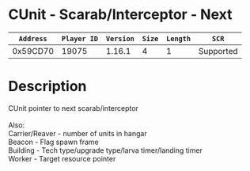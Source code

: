 # CUnit - Scarab/Interceptor - Next

| `Address` | `Player ID` | `Version` | `Size` | `Length` | `SCR` |
| ---------- | ----------- | --------- | ------ | -------- | ---- |
| 0x59CD70 | 19075 | 1.16.1 | 4 | 1 | Supported |

# Description

CUnit pointer to next scarab/interceptor<br><br>Also:<br>Carrier/Reaver - number of units in hangar<br>Beacon - Flag spawn frame<br>Building - Tech type/upgrade type/larva timer/landing timer<br>Worker - Target resource pointer